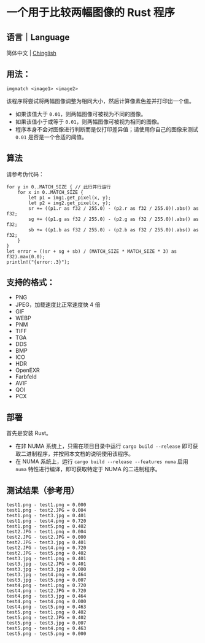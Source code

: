 # 一个用于比较两幅图像的 Rust 程序

## 语言｜Language

简体中文 | [Chinglish](Readme.md)

## 用法：

```
imgmatch <image1> <image2>
```

该程序将尝试将两幅图像调整为相同大小，然后计算像素色差并打印出一个值。

* 如果该值大于 `0.01`，则两幅图像可被视为不同的图像。
* 如果该值小于或等于 `0.01`，则两幅图像可被视为相同的图像。
* 程序本身不会对图像进行判断而是仅打印差异值；请使用你自己的图像来测试 `0.01` 是否是一个合适的阈值。

## 算法

请参考伪代码：
```
for y in 0..MATCH_SIZE { // 此行并行运行
	for x in 0..MATCH_SIZE {
		let p1 = img1.get_pixel(x, y);
		let p2 = img2.get_pixel(x, y);
		sr += ((p1.r as f32 / 255.0) - (p2.r as f32 / 255.0)).abs() as f32;
		sg += ((p1.g as f32 / 255.0) - (p2.g as f32 / 255.0)).abs() as f32;
		sb += ((p1.b as f32 / 255.0) - (p2.b as f32 / 255.0)).abs() as f32;
	}
}
let error = ((sr + sg + sb) / (MATCH_SIZE * MATCH_SIZE * 3) as f32).max(0.0);
println!("{error:.3}");
```

## 支持的格式：

* PNG
* JPEG，加载速度比正常速度快 4 倍
* GIF
* WEBP
* PNM
* TIFF
* TGA
* DDS
* BMP
* ICO
* HDR
* OpenEXR
* Farbfeld
* AVIF
* QOI
* PCX

## 部署

首先是安装 Rust。

* 在非 NUMA 系统上，只需在项目目录中运行 `cargo build --release` 即可获取二进制程序，并按照本文档的说明使用该程序。
* 在 NUMA 系统上，运行 `cargo build --release --features numa` 启用 `numa` 特性进行编译，即可获取特定于 NUMA 的二进制程序。

## 测试结果（参考用）

	test1.png - test1.png = 0.000
	test1.png - test2.JPG = 0.004
	test1.png - test3.jpg = 0.401
	test1.png - test4.png = 0.720
	test1.png - test5.png = 0.402
	test2.JPG - test1.png = 0.004
	test2.JPG - test2.JPG = 0.000
	test2.JPG - test3.jpg = 0.401
	test2.JPG - test4.png = 0.720
	test2.JPG - test5.png = 0.402
	test3.jpg - test1.png = 0.401
	test3.jpg - test2.JPG = 0.401
	test3.jpg - test3.jpg = 0.000
	test3.jpg - test4.png = 0.464
	test3.jpg - test5.png = 0.007
	test4.png - test1.png = 0.720
	test4.png - test2.JPG = 0.720
	test4.png - test3.jpg = 0.464
	test4.png - test4.png = 0.000
	test4.png - test5.png = 0.463
	test5.png - test1.png = 0.402
	test5.png - test2.JPG = 0.402
	test5.png - test3.jpg = 0.007
	test5.png - test4.png = 0.463
	test5.png - test5.png = 0.000
